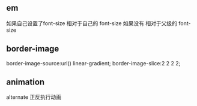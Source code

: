## em
如果自己设置了font-size 相对于自己的 font-size
如果没有 相对于父级的 font-size
## border-image
border-image-source:url() linear-gradient;
border-image-slice:2 2 2 2;
## animation
alternate 正反执行动画